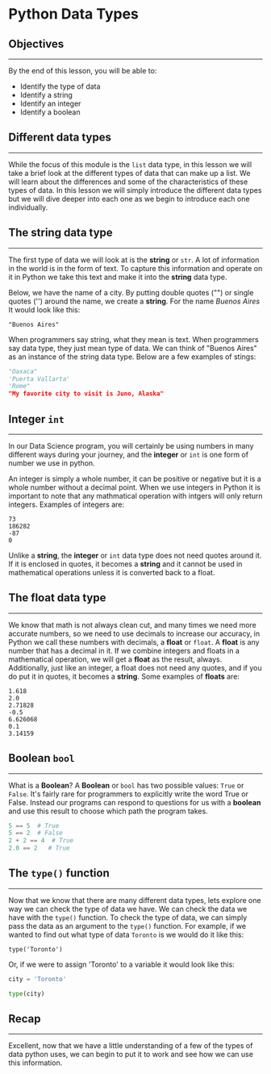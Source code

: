 # Python Data Types

## Objectives

***

By the end of this lesson, you will be able to:

* Identify the type of data
* Identify a string
* Identify an integer
* Identify a boolean

## Different data types

***

While the focus of this module is the `list` data type, in this lesson we will take a brief look at the different types of data that can make up a list. We will learn about the differences and some of the characteristics of these types of data. In this lesson we will simply introduce the different data types but we will dive deeper into each one as we begin to introduce each one individually.

## The string data type

***

The first type of data we will look at is the **string** or `str`. A lot of information in the world is in the form of text. To capture this information and operate on it in Python we take this text and make it into the **string** data type.  

Below, we have the name of a city. By putting double quotes ("") or single quotes ('') around the name, we create a **string**. For the name *Buenos Aires* It would look like this:  

```
"Buenos Aires"
```

When programmers say string, what they mean is text. When programmers say data type, they just mean type of data. We can think of "Buenos Aires" as an instance of the string data type.  Below are a few examples of stings:

```python
"Oaxaca"
'Puerta Vallarta'
'Rome"
"My favorite city to visit is Juno, Alaska"
```

## Integer `int`

***

In our Data Science program, you will certainly be using numbers in many different ways during your journey, and the **integer** or `int` is one form of number we use in python. 

An integer is simply a whole number, it can be positive or negative but it is a whole number without a decimal point.  When we use integers in Python it is important to note that any mathmatical operation with intgers will only return integers. Examples of integers are:

```
73
186282
-87
0
```

Unlike a **string**, the **integer** or `int` data type does not need quotes around it.  If it is enclosed in quotes, it becomes a **string** and it cannot be used in mathematical operations unless it is converted back to a float.

## The float data type

***

We know that math is not always clean cut, and many times we need more accurate numbers, so we need to use decimals to increase our accuracy, in Python we call these numbers with decimals, a **float** or `float`.  A **float** is any number that has a decimal in it. If we combine integers and floats in a mathematical operation, we will get a **float** as the result, always. Additionally, just like an integer, a float does not need any quotes, and if you do put it in quotes, it becomes a **string**. Some examples of **floats** are:

```
1.618
2.0
2.71828
-0.5
6.626068
0.1
3.14159
```

## Boolean `bool`

***

What is a **Boolean**?
A **Boolean** or `bool` has two possible values: `True` or `False`.
It's fairly rare for programmers to explicitly write the word True or False. Instead our programs can respond to questions for us with a **boolean** and use this result to choose which path the program takes.

```python
5 == 5  # True
5 == 2  # False
2 + 2 == 4  # True
2.0 == 2   # True
```

## The `type()` function

***

Now that we know that there are many different data types, lets explore one way we can check the type of data we have.  We can check the data we have with the `type()` function. To check the type of data, we can simply pass the data as an argument to the `type()` function. For example, if we wanted to find out what type of data `Toronto` is we would do it like this:

```
type('Toronto')
```
Or, if we were to assign 'Toronto' to a variable it would look like this:

```python
city = 'Toronto'

type(city)
```

## Recap

***

Excellent, now that we have a little understanding of a few of the types of data python uses, we can begin to put it to work and see how we can use this information.


